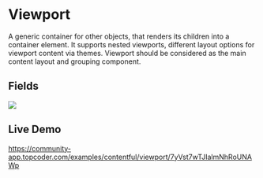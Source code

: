 # Viewport

A generic container for other objects, that renders its children into a container element. It supports nested viewports, different layout options for viewport content via themes. Viewport should be considered as the main content layout and grouping component.

## Fields
![](./pics/Viewport.png)

## Live Demo
https://community-app.topcoder.com/examples/contentful/viewport/7yVst7wTJIalmNhRoUNAWp
